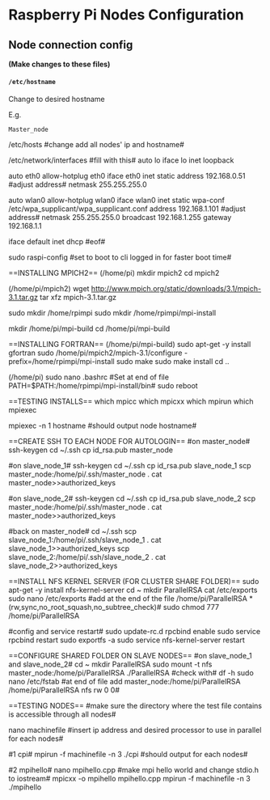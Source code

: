 # Raspberry Pi Nodes Configuration
## Node connection config

**(Make changes to these files)**

#### `/etc/hostname`
Change to desired hostname

E.g.
```
Master_node
```

/etc/hosts
#change add all nodes' ip and hostname#

/etc/network/interfaces
#fill with this#
auto lo
iface lo inet loopback

auto eth0
allow-hotplug eth0
iface eth0 inet static
address 192.168.0.51 #adjust address#
netmask 255.255.255.0

auto wlan0
allow-hotplug wlan0
iface wlan0 inet static
wpa-conf /etc/wpa_supplicant/wpa_supplicant.conf
address 192.168.1.101 #adjust address#
netmask 255.255.255.0
broadcast 192.168.1.255
gateway 192.168.1.1

iface default inet dhcp
#eof#

sudo raspi-config
#set to boot to cli logged in for faster boot time#


==INSTALLING MPICH2==
(/home/pi)
mkdir mpich2
cd mpich2

(/home/pi/mpich2)
wget http://www.mpich.org/static/downloads/3.1/mpich-3.1.tar.gz
tar xfz mpich-3.1.tar.gz

sudo mkdir /home/rpimpi
sudo mkdir /home/rpimpi/mpi-install

mkdir /home/pi/mpi-build
cd /home/pi/mpi-build

==INSTALLING FORTRAN==
(/home/pi/mpi-build)
sudo apt-get -y install gfortran
sudo /home/pi/mpich2/mpich-3.1/configure -prefix=/home/rpimpi/mpi-install
sudo make
sudo make install
cd ..

(/home/pi)
sudo nano .bashrc
#Set at end of file PATH=$PATH:/home/rpimpi/mpi-install/bin#
sudo reboot

==TESTING INSTALLS==
which mpicc
which mpicxx
which mpirun
which mpiexec

mpiexec -n 1 hostname
#should output node hostname#

==CREATE SSH TO EACH NODE FOR AUTOLOGIN==
#on master_node#
ssh-keygen
cd ~/.ssh
cp id_rsa.pub master_node

#on slave_node_1#
ssh-keygen
cd ~/.ssh
cp id_rsa.pub slave_node_1
scp master_node:/home/pi/.ssh/master_node .
cat master_node>>authorized_keys

#on slave_node_2#
ssh-keygen
cd ~/.ssh
cp id_rsa.pub slave_node_2
scp master_node:/home/pi/.ssh/master_node .
cat master_node>>authorized_keys

#back on master_node#
cd ~/.ssh
scp slave_node_1:/home/pi/.ssh/slave_node_1 .
cat slave_node_1>>authorized_keys
scp slave_node_2:/home/pi/.ssh/slave_node_2 .
cat slave_node_2>>authorized_keys


==INSTALL NFS KERNEL SERVER (FOR CLUSTER SHARE FOLDER)==
sudo apt-get -y install nfs-kernel-server
cd ~
mkdir ParallelRSA
cat /etc/exports
sudo nano /etc/exports
#add at the end of the file /home/pi/ParallelRSA *(rw,sync,no_root_squash,no_subtree_check)#
sudo chmod 777 /home/pi/ParallelRSA

#config and service restart#
sudo update-rc.d rpcbind enable
sudo service rpcbind restart
sudo exportfs -a
sudo service nfs-kernel-server restart

==CONFIGURE SHARED FOLDER ON SLAVE NODES==
#on slave_node_1 and slave_node_2#
cd ~
mkdir ParallelRSA
sudo mount -t nfs master_node:/home/pi/ParallelRSA ./ParallelRSA
#check with#
df -h
sudo nano /etc/fstab
#at end of file add master_node:/home/pi/ParallelRSA /home/pi/ParallelRSA nfs rw 0 0#

==TESTING NODES==
#make sure the directory where the test file contains is accessible through all nodes#

nano machinefile
#insert ip address and desired processor to use in parallel for each nodes#

#1 cpi#
mpirun -f machinefile -n 3 ./cpi
#should output for each nodes#

#2 mpihello#
nano mpihello.cpp
#make mpi hello world and change stdio.h to iostream#
mpicxx -o mpihello mpihello.cpp
mpirun -f machinefile -n 3 ./mpihello